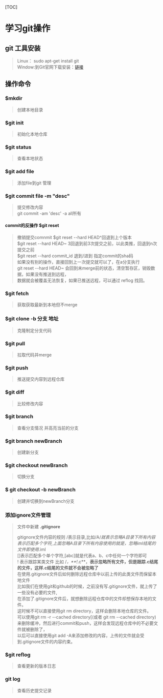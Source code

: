 [TOC]

# 学习git操作
## git 工具安装
> Linux： sudo apt-get install git  
Window:到Git官网下载安装：[链接](https://git-scm.com/downloads)
## 操作命令 
### $mkdir 
> 创建本地目录
### $git init 
> 初始化本地仓库
### $git status 
> 查看本地状态
### $git add file
>添加file到git 管理 
### $git commit file -m "desc" 
>提交修改内容  
>git commit -am 'desc' -a all所有
>
#### commit的反操作 $git reset
> 撤销提交comnmit
>$git reset --hard HEAD^回退到上个版本  
>$git reset --hard HEAD~ 3回退到前3次提交之前，以此类推，回退到n次提交之前  
>$git reset --hard commit_id 退到/进到 指定commit的sha码  
>如果没有别的操作，直接回到上一次提交就可以了，在a分支执行  
>git reset --hard HEAD~ 会回到未merge前的状态，清空暂存区，销毁数据，如果没有推送到远程，  
>数据就会被覆盖无法恢复，如果已推送远程，可以通过 reflog 找回。  
### $git fetch
>获取获取最新到本地但不merge 
### $git clone -b 分支 地址
> 克隆制定分支代码
### $git pull 
> 拉取代码并merge
### $git push
> 推送提交内容到远程仓库
### $git diff
> 比较修改内容
### $git branch
> 查看分支情况 并高亮当前的分支
### $git branch newBranch
> 创建新分支
### $git checkout newBranch
> 切换分支
### $ git checkout -b newBranch
> 创建并切换到newBranch分支
### 添加ignore文件管理
> 文件中新建 **.gitignore**
>
> gitignore文件内容的规则
> /表示目录,比如/A/*就表示忽略A目录下所有内容  
> *表示匹配多个字符,上面忽略A目录下所有内容使用的就是*，忽略iml结尾的文件即使用*.iml  
> []表示匹配多个单个字符,[abc]就是代表a、b、c中任何一个字符即可  
> ! 表示跟踪某类文件 比如 /*，**!*.c**，**表示忽略所有文件，但是跟踪.c结尾的文件，这样.c结尾的文件就不会被忽略了**  
> 在使用.gitignore文件后如何删除远程仓库中以前上传的此类文件而保留本地文件  
> 比如我们在使用git和github的时候，之前没有写.gitignore文件，就上传了一些没有必要的文件,  
> 在添加了.gitignore文件后，就想删除远程仓库中的文件却想保存本地的文件。  
> 这时候不可以直接使用git rm directory，这样会删除本地仓库的文件。  
> 可以使用git rm -r --cached directory[(或者 git rm  --cached directory)来删除缓冲，然后进行commit和push，这样会发现远程仓库中的不必要文件就被删除了，  
> 以后可以直接使用git add -A来添加修改的内容，上传的文件就会受到.gitignore文件的内容约束。
### $git reflog
> 查看更新的版本日志
### git log 
> 查看历史提交记录
